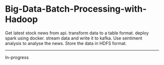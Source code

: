 # Big-Data-Batch-Processing-with-Hadoop
Get latest stock news from api.
transform data to a table format.
deploy spark using docker.
stream data and write it to kafka.
Use sentiment analysis to analyse the news.
Store the data in HDFS format.
***************************************************
In-progress
